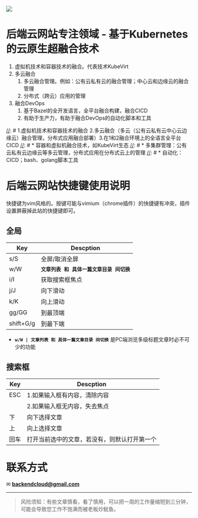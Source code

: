 ![](/images/index/29fa8cc3.png)
# 后端云网站专注领域 - 基于Kubernetes的云原生超融合技术

1. 虚拟机技术和容器技术的融合。代表技术KubeVirt
2. 多云融合
   1) 多云融合管理。例如：公有云私有云的融合管理；中心云和边缘云的融合管理
   2) 分布式（跨云）应用的管理
3. 融合DevOps
   1) 基于Bazel的全开发语言，全平台融合构建，融合CICD
   2) 有助于生产力，有助于融合DevOps的自动化脚本和工具

[//]: # 1.虚拟机技术和容器技术的融合 2.多云融合（多云（公有云私有云中心云边缘云）融合管理，分布式应用融合部署）3.在1和2融合环境上的全语言全平台CICD
[//]: # * 容器和虚拟机融合技术，如KubeVirt生态
[//]: # * 多集群管理：公有云私有云边缘云等多云管理，分布式应用在分布式云上的管理
[//]: # * 自动化：CICD；bash、golang脚本工具

[//]: # (This may be the most platform independent comment)

# 后端云网站快捷键使用说明

快捷键为vim风格的。按键可能与vimium（chrome插件）的快捷键有冲突，插件设置屏蔽掉此站的快捷键即可。

## 全局

| Key | Descption                 |
| --- |---------------------------|
| s/S | 全屏/取消全屏                   |
| w/W | **`文章列表 和 具体一篇文章目录 间切换`** |
| i/I | 获取搜索框焦点                   |
| j/J | 向下滑动                      |
| k/K | 向上滑动                      |
| gg/GG | 到最顶端                      |
| shift+G/g | 到最下端                      |

* **`w/W | 文章列表 和 具体一篇文章目录 间切换`** 是PC端浏览多级标题文章时必不可少的功能


## 搜索框

| Key | Descption |
| --- | --- |
| ESC | 1.如果输入框有内容，清除内容 |
|     | 2.如果输入框无内容，失去焦点 |
| 下 | 向下选择文章 |
| 上 | 向上选择文章 |
| 回车 | 打开当前选中的文章，若没有，则默认打开第一个 |



# 联系方式
✉ **[backendcloud@gmail.com](mailto:backendcloud@gmail.com)**


<hr>

> 风险须知：有些文章慎看，看了慎用，可以把一周的工作量缩短到三分钟，可能会导致您工作不饱满而被老板炒鱿鱼。
